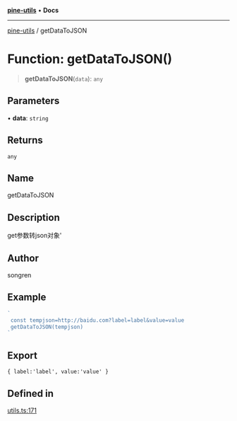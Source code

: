 [**pine-utils**](../README.md) • **Docs**

***

[pine-utils](../globals.md) / getDataToJSON

# Function: getDataToJSON()

> **getDataToJSON**(`data`): `any`

## Parameters

• **data**: `string`

## Returns

`any`

## Name

getDataToJSON

## Description

get参数转json对象'

## Author

songren

## Example

```ts
`
 const tempjson=http://baidu.com?label=label&value=value
 getDataToJSON(tempjson)
`
```

## Export

`
 {
     label:'label',
     value:'value'
 }
`

## Defined in

[utils.ts:171](https://github.com/byzhyt/pine-utils/blob/924fa77904d2b99c7ab94631f9f8a700b695aa96/src/utils.ts#L171)
